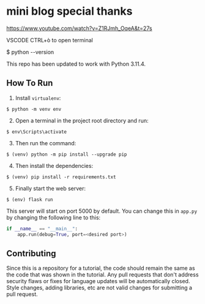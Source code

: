 # mini blog special thanks

https://www.youtube.com/watch?v=Z1RJmh_OqeA&t=27s

VSCODE
CTRL+ò to open terminal

$ python --version

This repo has been updated to work with  Python 3.11.4.

## How To Run
1. Install `virtualenv`:
```
$ python -m venv env
```

2. Open a terminal in the project root directory and run:
```
$ env\Scripts\activate
```

3. Then run the command:
```
$ (venv) python -m pip install --upgrade pip
```

4. Then install the dependencies:
```
$ (venv) pip install -r requirements.txt
```

5. Finally start the web server:
```
$ (env) flask run
```

This server will start on port 5000 by default. You can change this in `app.py` by changing the following line to this:

```python
if __name__ == "__main__":
    app.run(debug=True, port=<desired port>)
```

## Contributing

Since this is a repository for a tutorial, the code should remain the same as the code that was shown in the tutorial. Any pull requests that don't address security flaws or fixes for language updates will be automatically closed. Style changes, adding libraries, etc are not valid changes for submitting a pull request.